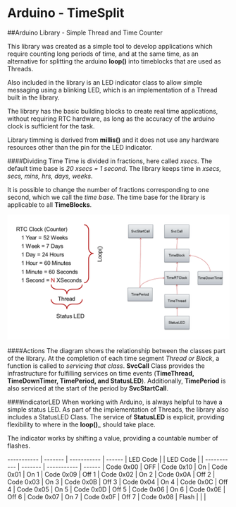 # Arduino - TimeSplit
##Arduino Library - Simple Thread and Time Counter

This library was created as a simple tool to develop applications which require counting long periods of time, and at the same time, as an alternative for splitting the arduino __loop()__ into timeblocks that are used as Threads.

Also included in the library is an LED indicator class to allow simple messaging using a blinking LED, which is an implementation of a Thread built in the library.

The library has the basic building blocks to create real time applications, without requiring RTC hardware, as long as the accuracy of the arduino clock is sufficient for the task.

Library timming is derived from __millis()__ and it does not use any hardware resources other than the pin for the LED indicator.

####Dividing Time
Time is divided in fractions, here called _xsecs_. The default time base is _20 xsecs = 1 second_. The library keeps time in _xsecs, secs, mins, hrs, days, weeks_.

It is possible to change the number of fractions corresponding to one second, which we call the _time base_. The time base for the library is applicable to all __TimeBlocks__.

![TimeSplit Diagram](https://raw.githubusercontent.com/PM490/ArduinoTimeSplit/master/Images/TimeSplit.png)

####Actions
The diagram shows the relationship between the classes part of the library. At the completion of each time segment _Thread or Block_, a function is called to _servicing that class_. __SvcCall__ Class provides the infrastructure for fulfilling services on time events (__TimeThread, TimeDownTimer, TimePeriod, and StatusLED__). Additionally, __TimePeriod__ is also serviced at the start of the period by __SvcStartCall__.

####indicatorLED
When working with Arduino, is always helpful to have a simple status LED. As part of the implementation of Threads, the library also includes a StatusLED Class. The service of __StatusLED__ is explicit, providing flexibility to where in the __loop()___ should take place.

The indicator works by shifting a value, providing a countable number of flashes.

----------- | ------- | ----------- | ------ |
 LED Code   |         | LED Code    |        |
----------- | ------- | ----------- | ------ |
 Code 0x00  |  OFF    |  Code 0x10  | On     |
 Code 0x01  |  On  1  |  Code 0x09  | Off 1  |
 Code 0x02  |  On  2  |  Code 0x0A  | Off 2  |
 Code 0x03  |  On  3  |  Code 0x0B  | Off 3  |
 Code 0x04  |  On  4  |  Code 0x0C  | Off 4  |
 Code 0x05  |  On  5  |  Code 0x0D  | Off 5  |
 Code 0x06  |  On  6  |  Code 0x0E  | Off 6  |
 Code 0x07  |  On  7  |  Code 0x0F  | Off 7  |
 Code 0x08  |  Flash  |             |        |

